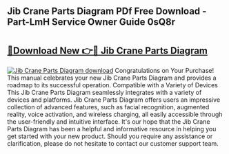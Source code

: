 ## Jib Crane Parts Diagram PDf Free Download - Part-LmH Service Owner Guide 0sQ8r

# <h2><a href="http://dflevk.blite.top/?on=Jib+Crane+Parts+Diagram">🔗Download New 👉🔴 Jib Crane Parts Diagram</a></h2>

[![Jib Crane Parts Diagram download](https://i.imgur.com/lujVjoI.png)](http://dflevk.blite.top/?on=Jib+Crane+Parts+Diagram)
Congratulations on Your Purchase! This manual celebrates your new Jib Crane Parts Diagram and provides a roadmap to its successful operation. Compatible with a Variety of Devices This Jib Crane Parts Diagram seamlessly integrates with a variety of devices and platforms. Jib Crane Parts Diagram offers users an impressive collection of advanced features, such as facial recognition, augmented reality, voice activation, and wireless charging, all easily accessible through the user-friendly and intuitive interface. It's our hope that the Jib Crane Parts Diagram has been a helpful and informative resource in helping you get started with your new product. Should you require any assistance or clarification, please do not hesitate to contact our customer support team.
